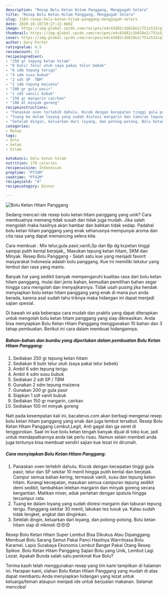 ```yaml
---
description: "Resep Bolu Ketan Hitam Panggang, Menggugah Selera"
title: "Resep Bolu Ketan Hitam Panggang, Menggugah Selera"
slug: 3183-resep-bolu-ketan-hitam-panggang-menggugah-selera
date: 2020-10-16T19:27:22.660Z
image: https://img-global.cpcdn.com/recipes/e4c43d82c1b818e2/751x532cq70/bolu-ketan-hitam-panggang-foto-resep-utama.jpg
thumbnail: https://img-global.cpcdn.com/recipes/e4c43d82c1b818e2/751x532cq70/bolu-ketan-hitam-panggang-foto-resep-utama.jpg
cover: https://img-global.cpcdn.com/recipes/e4c43d82c1b818e2/751x532cq70/bolu-ketan-hitam-panggang-foto-resep-utama.jpg
author: Gary Porter
ratingvalue: 4.5
reviewcount: 11
recipeingredient:
- "250 gr tepung ketan hitam"
- "6 butir telur utuh saya pakai telur bebek"
- "6 sdm tepung terigu"
- "4 sdm susu bubuk"
- "2 sdt SP  TBM"
- "2 sdm tepung maizena"
- "200 gr gula pasir"
- "1 sdt vanili bubuk"
- "150 gr margarin cairkan"
- "100 ml minyak goreng"
recipeinstructions:
- "Panaskan oven terlebih dahulu. Kocok dengan kecepatan tinggi gula pasir, telur dan SP sekitar 10 menit hingga putih kental dan berjejak. Campur semua bahan kering, termasuk vanili, susu dan tepung ketan hitam. Kurangi kecepatan, masukan semua campuran tepung sedikit demi sedikit, tambahkan lelehan margarin dan minyak goreng secara bergantian. Matikan mixer, aduk perlahan dengan spatula hingga tercampur rata."
- "Tuang ke dalam loyang yang sudah diolesi margarin dan taburan tepung terigu. Panggang sekitar 30 menit, lakukan tes tusuk ya. Kalau sudah tidak lengket, angkat dan dinginkan."
- "Setelah dingin, keluarkan dari loyang, dan potong-potong. Bolu ketan hitam siap di nikmati 😍😍😍"
categories:
- Resep
tags:
- bolu
- ketan
- hitam

katakunci: bolu ketan hitam 
nutrition: 179 calories
recipecuisine: Indonesian
preptime: "PT34M"
cooktime: "PT42M"
recipeyield: "4"
recipecategory: Dinner

---
```



![Bolu Ketan Hitam Panggang](https://img-global.cpcdn.com/recipes/e4c43d82c1b818e2/751x532cq70/bolu-ketan-hitam-panggang-foto-resep-utama.jpg)

Sedang mencari ide resep bolu ketan hitam panggang yang unik? Cara membuatnya memang tidak susah dan tidak juga mudah. Jika salah mengolah maka hasilnya akan hambar dan bahkan tidak sedap. Padahal bolu ketan hitam panggang yang enak seharusnya mempunyai aroma dan cita rasa yang dapat memancing selera kita.

Cara membuat : Mix telur,gula pasir,vanili,Sp dan Bp dg kcpetan tinggi sampai putih kental berjejak,, Masukan tepung ketan hitam, SKM dan Minyak. Resep Bolu Panggang - Salah satu kue yang menjadi favorit masyarakat Indonesia adalah bolu panggang. Kue ini memiliki tekstur yang lembut dan rasa yang manis.

Banyak hal yang sedikit banyak mempengaruhi kualitas rasa dari bolu ketan hitam panggang, mulai dari jenis bahan, kemudian pemilihan bahan segar hingga cara mengolah dan menyajikannya. Tidak usah pusing jika hendak menyiapkan bolu ketan hitam panggang yang enak di mana pun anda berada, karena asal sudah tahu triknya maka hidangan ini dapat menjadi sajian spesial.


Di bawah ini ada beberapa cara mudah dan praktis yang dapat diterapkan untuk mengolah bolu ketan hitam panggang yang siap dikreasikan. Anda bisa menyiapkan Bolu Ketan Hitam Panggang menggunakan 10 bahan dan 3 tahap pembuatan. Berikut ini cara dalam membuat hidangannya.

<!--inarticleads1-->

##### Bahan-bahan dan bumbu yang diperlukan dalam pembuatan Bolu Ketan Hitam Panggang:

1. Sediakan 250 gr tepung ketan hitam
1. Sediakan 6 butir telur utuh (saya pakai telur bebek)
1. Ambil 6 sdm tepung terigu
1. Ambil 4 sdm susu bubuk
1. Sediakan 2 sdt SP / TBM
1. Gunakan 2 sdm tepung maizena
1. Gunakan 200 gr gula pasir
1. Siapkan 1 sdt vanili bubuk
1. Sediakan 150 gr margarin, cairkan
1. Sediakan 100 ml minyak goreng


Nah pada kesempatan kali ini, bacaterus.com akan berbagi mengenai resep bolu ketan hitam panggang yang enak dan juga lembut tersebut. Resep Bolu Ketan Hitam Panggang Lembut,Legit, Anti gagal dan ga seret di tenggorokan. Saat ini kue bolu ketan tengah banyak dijual di toko kue, jadi untuk mendapatkannya anda tak perlu risau. Namun selain membeli anda juga tentunya bisa membuat sendiri sajian kue lezat ini dirumah. 

<!--inarticleads2-->

##### Cara menyiapkan Bolu Ketan Hitam Panggang:

1. Panaskan oven terlebih dahulu. Kocok dengan kecepatan tinggi gula pasir, telur dan SP sekitar 10 menit hingga putih kental dan berjejak. Campur semua bahan kering, termasuk vanili, susu dan tepung ketan hitam. Kurangi kecepatan, masukan semua campuran tepung sedikit demi sedikit, tambahkan lelehan margarin dan minyak goreng secara bergantian. Matikan mixer, aduk perlahan dengan spatula hingga tercampur rata.
1. Tuang ke dalam loyang yang sudah diolesi margarin dan taburan tepung terigu. Panggang sekitar 30 menit, lakukan tes tusuk ya. Kalau sudah tidak lengket, angkat dan dinginkan.
1. Setelah dingin, keluarkan dari loyang, dan potong-potong. Bolu ketan hitam siap di nikmati 😍😍😍


Resep Bolu Ketan Hitam Super Lembut Bisa Dikukus Atau Dipanggang. Membuat Bolu Sarang Semut Pakai Panci Hasilnya Warrrbiasa Bolu Karamel. Lapis Surabaya Ekonomis Lembut Banget Pakai Otang Resep Spikoe. Bolu Ketan Hitam Panggang Sajian Bolu yang Unik, Lembut Lagi Lezat. Apakah Bunda salah satu penikmat Kue Bolu? 

Terima kasih telah menggunakan resep yang tim kami tampilkan di halaman ini. Harapan kami, olahan Bolu Ketan Hitam Panggang yang mudah di atas dapat membantu Anda menyiapkan hidangan yang lezat untuk keluarga/teman ataupun menjadi ide untuk berjualan makanan. Selamat mencoba!
